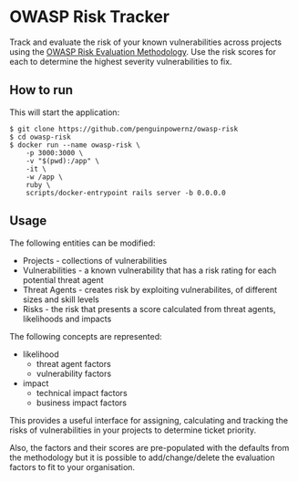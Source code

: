 # OWASP Risk Tracker

Track and evaluate the risk of your known vulnerabilities across projects using the [OWASP Risk Evaluation Methodology](https://owasp.org/www-community/OWASP_Risk_Rating_Methodology). Use the
risk scores for each to determine the highest severity vulnerabilities to fix.

## How to run

This will start the application:

    $ git clone https://github.com/penguinpowernz/owasp-risk
    $ cd owasp-risk
    $ docker run --name owasp-risk \
        -p 3000:3000 \
        -v "$(pwd):/app" \
        -it \
        -w /app \
        ruby \
        scripts/docker-entrypoint rails server -b 0.0.0.0

## Usage

The following entities can be modified:

- Projects - collections of vulnerabilities
- Vulnerabilities - a known vulnerability that has a risk rating for each potential threat agent
- Threat Agents - creates risk by exploiting vulnerabilites, of different sizes and skill levels
- Risks - the risk that presents a score calculated from threat agents, likelihoods and impacts

The following concepts are represented:

- likelihood
    - threat agent factors
    - vulnerability factors
- impact
    - technical impact factors
    - business impact factors

This provides a useful interface for assigning, calculating and tracking the risks of
vulnerabilities in your projects to determine ticket priority.

Also, the factors and their scores are pre-populated with the defaults from the methodology but
it is possible to add/change/delete the evaluation factors to fit to your organisation.